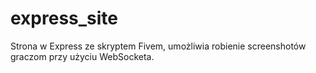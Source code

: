 # express_site
Strona w Express ze skryptem Fivem, umożliwia robienie screenshotów graczom przy użyciu WebSocketa.

